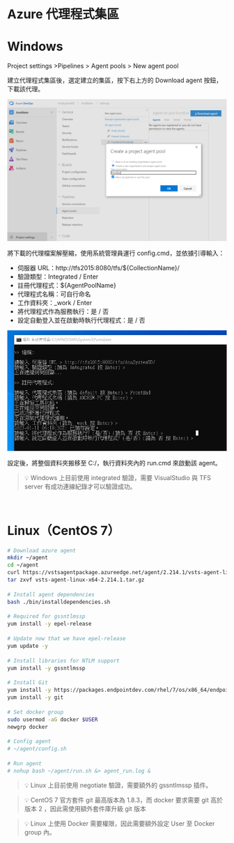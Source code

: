 # Azure 代理程式集區

# Windows
Project settings >Pipelines > Agent pools > New agent pool

建立代理程式集區後，選定建立的集區，按下右上方的 Download agent 按鈕，下載該代理。

![Untitled](1.png)

將下載的代理檔案解壓縮，使用系統管理員運行 config.cmd，並依據引導輸入：

- 伺服器 URL：http://tfs2015:8080/tfs/${CollectionName}/
- 驗證類型：Integrated / Enter
- 註冊代理程式：${AgentPoolName}
- 代理程式名稱：可自行命名
- 工作資料夾：_work / Enter
- 將代理程式作為服務執行：是 / 否
- 設定自動登入並在啟動時執行代理程式：是 / 否

![Untitled](2.png)

設定後，將整個資料夾搬移至 C:/，執行資料夾內的 run.cmd 來啟動該 agent。

> 💡 Windows 上目前使用 integrated 驗證，需要 VisualStudio 與 TFS server 有成功連線紀錄才可以驗證成功。

&emsp;

# Linux（CentOS 7）
```bash
# Download azure agent
mkdir ~/agent
cd ~/agent
curl https://vstsagentpackage.azureedge.net/agent/2.214.1/vsts-agent-linux-x64-2.214.1.tar.gz -O
tar zxvf vsts-agent-linux-x64-2.214.1.tar.gz

# Install agent dependencies
bash ./bin/installdependencies.sh

# Required for gssntlmssp
yum install -y epel-release

# Update now that we have epel-release
yum update -y

# Install libraries for NTLM support
yum install -y gssntlmssp

# Install Git
yum install -y https://packages.endpointdev.com/rhel/7/os/x86_64/endpoint-repo.x86_64.rpm
yum install -y git

# Set docker group
sudo usermod -aG docker $USER
newgrp docker

# Config agent
# ~/agent/config.sh

# Run agent
# nohup bash ~/agent/run.sh &> agent_run.log &
```

> 💡 Linux 上目前使用 negotiate 驗證，需要額外的 gssntlmssp 插件。

> 💡 CentOS 7 官方套件 git 最高版本為 1.8.3，而 docker 要求需要 git 高於版本 2 ，因此需使用額外套件庫升級 git 版本

> 💡 Linux 上使用 Docker 需要權限，因此需要額外設定 User 至 Docker group 內。
